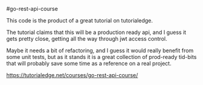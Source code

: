 #go-rest-api-course

This code is the product of a great tutorial on tutorialedge. 

The tutorial claims that this will be a production ready api, and I guess it gets pretty close, getting all the way through jwt access control.  

Maybe it needs a bit of refactoring, and I guess it would really benefit from some unit tests, but as it stands it is a great collection of prod-ready tid-bits that will probably save some time as a reference on a real project.

https://tutorialedge.net/courses/go-rest-api-course/
